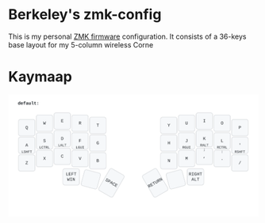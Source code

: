 # Berkeley's zmk-config

This is my personal [ZMK firmware](https://github.com/zmkfirmware/zmk/) configuration.
It consists of a 36-keys base layout for my 5-column wireless Corne

# Kaymaap

![](keymap-drawer/corne.svg)


